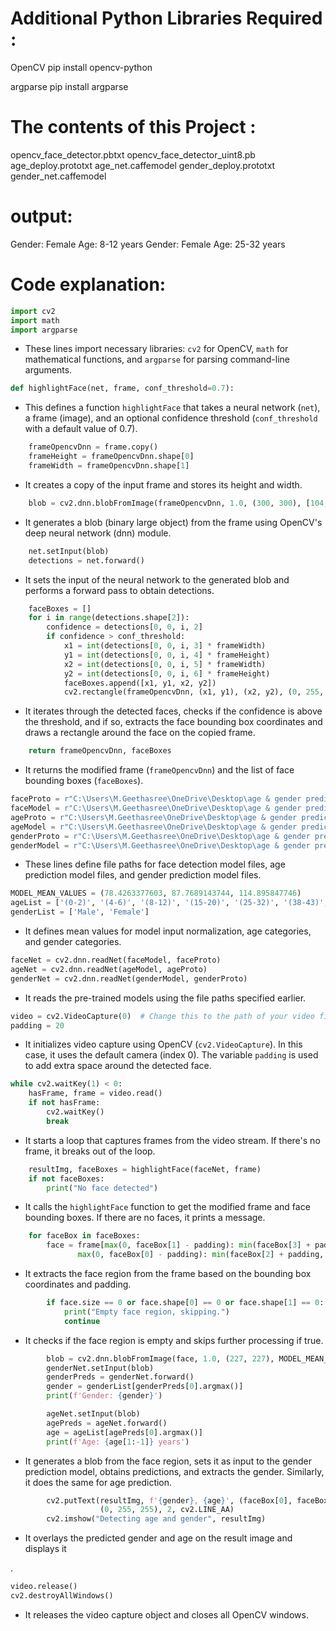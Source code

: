 # Additional Python Libraries Required :

OpenCV
pip install opencv-python

argparse
pip install argparse

# The contents of this Project :
opencv_face_detector.pbtxt
opencv_face_detector_uint8.pb
age_deploy.prototxt
age_net.caffemodel
gender_deploy.prototxt
gender_net.caffemodel
   
# output:
Gender: Female
Age: 8-12 years
Gender: Female
Age: 25-32 years

# Code explanation: 

```python
import cv2
import math
import argparse
```
- These lines import necessary libraries: `cv2` for OpenCV, `math` for mathematical functions, and `argparse` for parsing command-line arguments.

```python
def highlightFace(net, frame, conf_threshold=0.7):
```
- This defines a function `highlightFace` that takes a neural network (`net`), a frame (image), and an optional confidence threshold (`conf_threshold` with a default value of 0.7).

```python
    frameOpencvDnn = frame.copy()
    frameHeight = frameOpencvDnn.shape[0]
    frameWidth = frameOpencvDnn.shape[1]
```
- It creates a copy of the input frame and stores its height and width.

```python
    blob = cv2.dnn.blobFromImage(frameOpencvDnn, 1.0, (300, 300), [104, 117, 123], True, False)
```
- It generates a blob (binary large object) from the frame using OpenCV's deep neural network (dnn) module.

```python
    net.setInput(blob)
    detections = net.forward()
```
- It sets the input of the neural network to the generated blob and performs a forward pass to obtain detections.

```python
    faceBoxes = []
    for i in range(detections.shape[2]):
        confidence = detections[0, 0, i, 2]
        if confidence > conf_threshold:
            x1 = int(detections[0, 0, i, 3] * frameWidth)
            y1 = int(detections[0, 0, i, 4] * frameHeight)
            x2 = int(detections[0, 0, i, 5] * frameWidth)
            y2 = int(detections[0, 0, i, 6] * frameHeight)
            faceBoxes.append([x1, y1, x2, y2])
            cv2.rectangle(frameOpencvDnn, (x1, y1), (x2, y2), (0, 255, 0), int(round(frameHeight / 150)), 8)
```
- It iterates through the detected faces, checks if the confidence is above the threshold, and if so, extracts the face bounding box coordinates and draws a rectangle around the face on the copied frame.

```python
    return frameOpencvDnn, faceBoxes
```
- It returns the modified frame (`frameOpencvDnn`) and the list of face bounding boxes (`faceBoxes`).

```python
faceProto = r"C:\Users\M.Geethasree\OneDrive\Desktop\age & gender prediction\opencv_face_detector.pbtxt"
faceModel = r"C:\Users\M.Geethasree\OneDrive\Desktop\age & gender prediction\opencv_face_detector_uint8.pb"
ageProto = r"C:\Users\M.Geethasree\OneDrive\Desktop\age & gender prediction\age_deploy.prototxt"
ageModel = r"C:\Users\M.Geethasree\OneDrive\Desktop\age & gender prediction\age_net.caffemodel"
genderProto = r"C:\Users\M.Geethasree\OneDrive\Desktop\age & gender prediction\gender_deploy.prototxt"
genderModel = r"C:\Users\M.Geethasree\OneDrive\Desktop\age & gender prediction\gender_net.caffemodel"
```
- These lines define file paths for face detection model files, age prediction model files, and gender prediction model files.

```python
MODEL_MEAN_VALUES = (78.4263377603, 87.7689143744, 114.895847746)
ageList = ['(0-2)', '(4-6)', '(8-12)', '(15-20)', '(25-32)', '(38-43)', '(48-53)', '(60-100)']
genderList = ['Male', 'Female']
```
- It defines mean values for model input normalization, age categories, and gender categories.

```python
faceNet = cv2.dnn.readNet(faceModel, faceProto)
ageNet = cv2.dnn.readNet(ageModel, ageProto)
genderNet = cv2.dnn.readNet(genderModel, genderProto)
```
- It reads the pre-trained models using the file paths specified earlier.

```python
video = cv2.VideoCapture(0)  # Change this to the path of your video file if needed
padding = 20
```
- It initializes video capture using OpenCV (`cv2.VideoCapture`). In this case, it uses the default camera (index 0). The variable `padding` is used to add extra space around the detected face.

```python
while cv2.waitKey(1) < 0:
    hasFrame, frame = video.read()
    if not hasFrame:
        cv2.waitKey()
        break
```
- It starts a loop that captures frames from the video stream. If there's no frame, it breaks out of the loop.

```python
    resultImg, faceBoxes = highlightFace(faceNet, frame)
    if not faceBoxes:
        print("No face detected")
```
- It calls the `highlightFace` function to get the modified frame and face bounding boxes. If there are no faces, it prints a message.

```python
    for faceBox in faceBoxes:
        face = frame[max(0, faceBox[1] - padding): min(faceBox[3] + padding, frame.shape[0] - 1),
               max(0, faceBox[0] - padding): min(faceBox[2] + padding, frame.shape[1] - 1)]
```
- It extracts the face region from the frame based on the bounding box coordinates and padding.

```python
        if face.size == 0 or face.shape[0] == 0 or face.shape[1] == 0:
            print("Empty face region, skipping.")
            continue
```
- It checks if the face region is empty and skips further processing if true.

```python
        blob = cv2.dnn.blobFromImage(face, 1.0, (227, 227), MODEL_MEAN_VALUES, swapRB=False)
        genderNet.setInput(blob)
        genderPreds = genderNet.forward()
        gender = genderList[genderPreds[0].argmax()]
        print(f'Gender: {gender}')

        ageNet.setInput(blob)
        agePreds = ageNet.forward()
        age = ageList[agePreds[0].argmax()]
        print(f'Age: {age[1:-1]} years')
```
- It generates a blob from the face region, sets it as input to the gender prediction model, obtains predictions, and extracts the gender. Similarly, it does the same for age prediction.

```python
        cv2.putText(resultImg, f'{gender}, {age}', (faceBox[0], faceBox[1] - 10), cv2.FONT_HERSHEY_SIMPLEX, 0.8,
                    (0, 255, 255), 2, cv2.LINE_AA)
        cv2.imshow("Detecting age and gender", resultImg)
```
- It overlays the predicted gender and age on the result image and displays it

.

```python
video.release()
cv2.destroyAllWindows()
```
- It releases the video capture object and closes all OpenCV windows.

